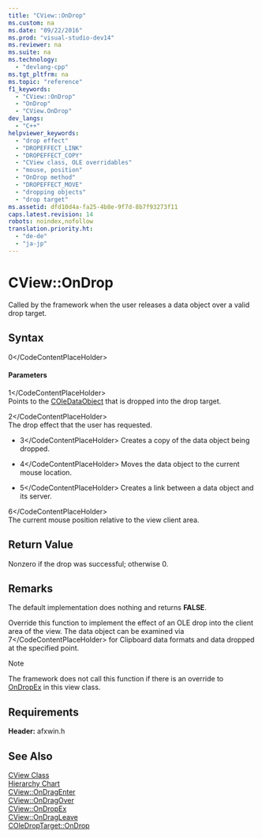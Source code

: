 ```yaml
---
title: "CView::OnDrop"
ms.custom: na
ms.date: "09/22/2016"
ms.prod: "visual-studio-dev14"
ms.reviewer: na
ms.suite: na
ms.technology: 
  - "devlang-cpp"
ms.tgt_pltfrm: na
ms.topic: "reference"
f1_keywords: 
  - "CView::OnDrop"
  - "OnDrop"
  - "CView.OnDrop"
dev_langs: 
  - "C++"
helpviewer_keywords: 
  - "drop effect"
  - "DROPEFFECT_LINK"
  - "DROPEFFECT_COPY"
  - "CView class, OLE overridables"
  - "mouse, position"
  - "OnDrop method"
  - "DROPEFFECT_MOVE"
  - "dropping objects"
  - "drop target"
ms.assetid: dfd10d4a-fa25-4b8e-9f7d-8b7f93273f11
caps.latest.revision: 14
robots: noindex,nofollow
translation.priority.ht: 
  - "de-de"
  - "ja-jp"
---
```

# CView::OnDrop
Called by the framework when the user releases a data object over a valid drop target.  
  
## Syntax  
  
<CodeContentPlaceHolder>0\</CodeContentPlaceHolder>  
#### Parameters  
 <CodeContentPlaceHolder>1\</CodeContentPlaceHolder>  
 Points to the [COleDataObject](../vs140/coledataobject-class.md) that is dropped into the drop target.  
  
 <CodeContentPlaceHolder>2\</CodeContentPlaceHolder>  
 The drop effect that the user has requested.  
  
-   <CodeContentPlaceHolder>3\</CodeContentPlaceHolder> Creates a copy of the data object being dropped.  
  
-   <CodeContentPlaceHolder>4\</CodeContentPlaceHolder> Moves the data object to the current mouse location.  
  
-   <CodeContentPlaceHolder>5\</CodeContentPlaceHolder> Creates a link between a data object and its server.  
  
 <CodeContentPlaceHolder>6\</CodeContentPlaceHolder>  
 The current mouse position relative to the view client area.  
  
## Return Value  
 Nonzero if the drop was successful; otherwise 0.  
  
## Remarks  
 The default implementation does nothing and returns **FALSE**.  
  
 Override this function to implement the effect of an OLE drop into the client area of the view. The data object can be examined via <CodeContentPlaceHolder>7\</CodeContentPlaceHolder> for Clipboard data formats and data dropped at the specified point.  
  
> [!NOTE]
>  The framework does not call this function if there is an override to [OnDropEx](../vs140/cview--ondropex.md) in this view class.  
  
## Requirements  
 **Header:** afxwin.h  
  
## See Also  
 [CView Class](../vs140/cview-class.md)   
 [Hierarchy Chart](../vs140/hierarchy-chart.md)   
 [CView::OnDragEnter](../vs140/cview--ondragenter.md)   
 [CView::OnDragOver](../vs140/cview--ondragover.md)   
 [CView::OnDropEx](../vs140/cview--ondropex.md)   
 [CView::OnDragLeave](../vs140/cview--ondragleave.md)   
 [COleDropTarget::OnDrop](../vs140/coledroptarget--ondrop.md)